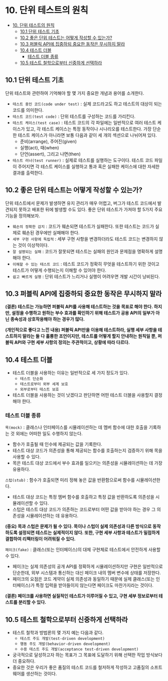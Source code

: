# 10. 단위 테스트의 원칙

<!-- TOC -->

* [10. 단위 테스트의 원칙](#10-단위-테스트의-원칙)
    * [10.1 단위 테스트 기초](#101-단위-테스트-기초)
    * [10.2 좋은 단위 테스트는 어떻게 작성할 수 있는가?](#102-좋은-단위-테스트는-어떻게-작성할-수-있는가)
    * [10.3 퍼블릭 API에 집중하되 중요한 동작은 무시하지 말라](#103-퍼블릭-api에-집중하되-중요한-동작은-무시하지-말라)
    * [10.4 테스트 더블](#104-테스트-더블)
        * [테스트 더블 종류](#테스트-더블-종류)
    * [10.5 테스트 철학으로부터 신중하게 선택하라](#105-테스트-철학으로부터-신중하게-선택하라)

<!-- TOC -->

## 10.1 단위 테스트 기초

단위 테스트와 관련하여 기억해야 할 몇 가지 중요한 개념과 용어를 소개한다.

- `테스트 중인 코드(code under test)` : 실제 코드라고도 하고 테스트의 대상이 되는 코드를 의미한다.
- `테스트 코드(test code)` : 단위 테스트를 구성하는 코드를 가리킨다.
- `테스트 케이스(test case)` : 테스트 코드의 각 파일에는 일반적으로 여러 테스트 케이스가 있고, 각 테스트 케이스는 특정 동작이나 시나리오를 테스트한다. 가장 단순한 테스트 케이스가 아니라면 보통
  다음과 같이 세 개의 섹션으로 나뉘어져 있다.
    - 준비(arrange), 주어진(given)
    - 실행(act), 때(when)
    - 단언(assert), 그리고 나면(then)
- `테스트 러너(test runner)` : 실제로 테스트를 실행하는 도구이다. 테스트 코드 파일이 주어지면 각 테스트 케이스를 실행하고 통과 혹은 실패한 케이스에 대한 자세한 결과를 출력한다.

## 10.2 좋은 단위 테스트는 어떻게 작성할 수 있는가?

단위 테스트에서 문제가 발생하면 유지 관리가 매우 어렵고, 버그가 테스트 코드에서 발견되지 못하고 배포한 뒤에 발생할 수도 있다. 좋은 단위 테스트가 가져야 할 5가지 주요 기능을 정의해보자.

- `훼손의 정확한 감지` : 코드가 훼손되면 테스트가 실패한다. 또한 테스트는 코드가 실제로 훼손된 경우에만 실패해야 한다.
- `세부 구현 사항에 독립적` : 세부 구현 사항을 변경하더라도 테스트 코드는 변경하지 않는 것이 이상적이다.
- `잘 설명되는 실패` : 코드가 잘못되면 테스트는 실패의 원인과 문제점을 명확하게 설명해야 한다.
- `이해할 수 있는 테스트 코드` : 테스트 코드가 정확히 무엇을 테스트하기 위한 것이고 테스트가 어떻게 수행되는지 이해할 수 있어야 한다.
- `쉽고 빠르게 실행` :  단위 테스트가 느리거나 실행이 어려우면 개발 시간이 낭비된다.

## 10.3 퍼블릭 API에 집중하되 중요한 동작은 무시하지 말라

**(결론) 테스트는 가능하면 퍼블릭 API를 사용해 테스트하는 것을 목표로 해야 한다. 하지만, 설정을 수행하고 원하는 부수 효과를 확인하기 위해 테스트가 공용 API의 일부가 아닌 종속성과 상호작용해야 하는
경우가 많다.**

**(개인적으로 좋다고 느낀 내용) 퍼블릭 API만을 이용해 테스트하라, 실행 세부 사항을 테스트하지 말라는 둘 다 훌륭한 조언이지만, 테스트를 어떻게 할지 안내하는 원칙일 뿐, 퍼블릭 API와 구현 세부 사항의
정의는 주관적이고, 상황에 따라 다르다.**

## 10.4 테스트 더블

- 테스트 더블을 사용하는 이유는 일반적으로 세 가지 정도가 있다.
    - `테스트 단순화`
    - `테스트로부터 외부 세계 보호`
    - `외부로부터 테스트 보호`
- 테스트 더블을 사용하는 것이 낫겠다고 판단하면 어떤 테스트 더블을 사용할지 결정해야 한다.

### 테스트 더블 종류

`목(mock)` : 클래스나 인터페이스를 시뮬레이션하는 데 멤버 함수에 대한 호출을 기록하는 것 외에는 어떠한 일도 수행하지 않는다.

- 함수가 호출될 때 인수에 제공되는 값을 기록한다.
- 테스트 대상 코드가 의존성을 통해 제공되는 함수를 호출하는지 검증하기 위해 목을 사용할 수 있다.
- 목은 테스트 대상 코드에서 부수 효과를 일으키는 의존성을 시뮬레이션하는 데 가장 유용하다.

`스텁(stub)` : 함수가 호출되면 미리 정해 놓은 값을 반환함으로써 함수를 시뮬레이션한다.

- 테스트 대상 코드는 특정 멤버 함수를 호출하고 특정 값을 반환하도록 의존성을 시뮬레이션할 수 있다.
- 스텁은 테스트 대상 코드가 의존하는 코드로부터 어떤 값을 받아야 하는 경우 그 의존성을 시뮬레이션하는 데 유용하다.

**(중요) 목과 스텁은 문제가 될 수 있다. 목이나 스텁이 실제 의존성과 다른 방식으로 동작하도록 설정되면 테스트는 실제적이지 않다. 또한, 구현 세부 사항과 테스트가 밀접하게 결합하여 리팩터링이 어려워질 수
있다.**

`페이크(fake)` : 클래스(또는 인터페이스)의 대체 구현체로 테스트에서 안전하게 사용할 수 있다.

- 페이크는 실제 의존성의 공개 API를 정확하게 시뮬레이션하지만 구현은 일반적으로 단순한데, 외부 시스템과 통신하는 대신 페이크 내의 멤버 변수에 상태를 저장한다.
- 페이크의 요점은 코드 계약이 실제 의존성과 동일하기 때문에 실제 클래스(또는 인터페이스)가 특정 입력을 받아들이지 않는다면 페이크도 마찬가지라는 것이다.

**(결론) 페이크를 사용하면 실질적인 테스트가 이루어질 수 있고, 구현 세부 정보로부터 테스트를 분리할 수 있다.**

## 10.5 테스트 철학으로부터 신중하게 선택하라

- 테스트 철학과 방법론의 몇 가지 예는 다음과 같다.
    - `테스트 주도 개발(test-driven development)`
    - `행동 주도 개발(behavior-driven development)`
    - `수용 테스트 주도 개발(acceptance test-driven development)`
- 궁극적으로 달성하고자 하는 목표가 그 목표에 도달하기 위해 선택한 작업 방식보다 더 중요하다.
- 중요한 것은 우리가 좋은 품질의 테스트 코드를 철저하게 작성하고 고품질의 소프트웨어를 생산하는 것이다.
